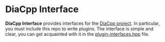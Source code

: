 # DiaCpp Interface

**DiaCpp Interface** provides interfaces for the [DiaCpp project](https://github.com/xqux/diacpp). In particular, you must include this repo to write plugins. The interface is simple and clear, you can get acquainted with it in the [plugin-interfaces.hpp](/include/dia/plugins/plugin-interfaces.hpp) file.
